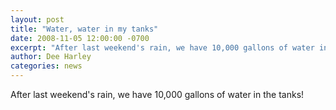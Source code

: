 ```yaml
---
layout: post
title: "Water, water in my tanks"
date: 2008-11-05 12:00:00 -0700
excerpt: "After last weekend's rain, we have 10,000 gallons of water in the tanks! ..."
author: Dee Harley
categories: news
---
```

After last weekend's rain, we have 10,000 gallons of water in the
tanks!

